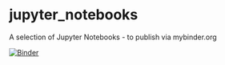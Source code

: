 # jupyter_notebooks

A selection of Jupyter Notebooks - to publish via mybinder.org

[![Binder](http://mybinder.org/badge.svg)](http://mybinder.org/repo/mjbright/jupyter_notebooks)


